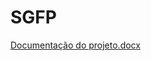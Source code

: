 # SGFP
[Documentação do projeto.docx](https://github.com/rodrigolanesm/SGFP/files/11123554/Documento.de.projeto.de.software.docx)
